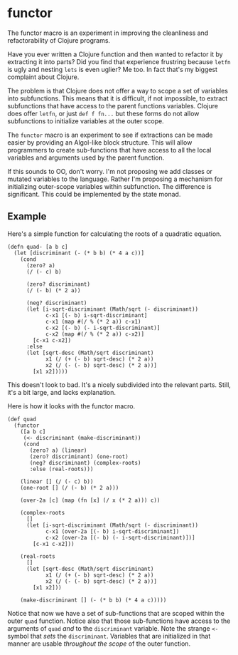 # functor
The functor macro is an experiment in improving the cleanliness and refactorability of Clojure programs. 

Have you ever written a Clojure function and then wanted to refactor it by extracting it into parts?
Did you find that experience frustring because `letfn` is ugly and nesting `lets` is even uglier?
Me too.  In fact that's my biggest complaint about Clojure.

The problem is that Clojure does not offer a way to scope a set of variables into subfunctions. This means that it is difficult, if not impossible, to extract subfunctions that have access to the parent functions variables.  Clojure does offer `letfn`, or just `def f fn...` but these forms do not allow subfunctions to initialize variables at the outer scope.

The `functor` macro is an experiment to see if extractions can be made easier by providing
an Algol-like block structure.  This will allow programmers to create sub-functions that have access to all
the local variables and arguments used by the parent function. 

If this sounds to OO, don't worry.  I'm not proposing we add classes or mutated variables to the language.  Rather I'm proposing a mechanism for initializing outer-scope variables within subfunction.  The difference is significant.  This could be implemented by the state monad. 

## Example

Here's a simple function for calculating the roots of a quadratic equation.  

	(defn quad- [a b c]
	  (let [discriminant (- (* b b) (* 4 a c))]
	    (cond
	      (zero? a)
	      (/ (- c) b)

	      (zero? discriminant)
	      (/ (- b) (* 2 a))

	      (neg? discriminant)
	      (let [i-sqrt-discriminant (Math/sqrt (- discriminant))
	            c-x1 [(- b) i-sqrt-discriminant]
	            c-x1 (map #(/ % (* 2 a)) c-x1)
	            c-x2 [(- b) (- i-sqrt-discriminant)]
	            c-x2 (map #(/ % (* 2 a)) c-x2)]
	        [c-x1 c-x2])
	      :else
	      (let [sqrt-desc (Math/sqrt discriminant)
	            x1 (/ (+ (- b) sqrt-desc) (* 2 a))
	            x2 (/ (- (- b) sqrt-desc) (* 2 a))]
	        [x1 x2]))))
			
This doesn't look to bad.  It's a nicely subdivided into the relevant parts.  Still, it's a bit large, and lacks explanation.  

Here is how it looks with the functor macro.  

	(def quad
	  (functor
	    ([a b c]
	     (<- discriminant (make-discriminant))
	     (cond
	       (zero? a) (linear)
	       (zero? discriminant) (one-root)
	       (neg? discriminant) (complex-roots)
	       :else (real-roots)))

	    (linear [] (/ (- c) b))
	    (one-root [] (/ (- b) (* 2 a)))
	
	    (over-2a [c] (map (fn [x] (/ x (* 2 a))) c))
	
	    (complex-roots
	      []
	      (let [i-sqrt-discriminant (Math/sqrt (- discriminant))
	            c-x1 (over-2a [(- b) i-sqrt-discriminant])
	            c-x2 (over-2a [(- b) (- i-sqrt-discriminant)])]
	        [c-x1 c-x2]))

	    (real-roots
	      []
	      (let [sqrt-desc (Math/sqrt discriminant)
	            x1 (/ (+ (- b) sqrt-desc) (* 2 a))
	            x2 (/ (- (- b) sqrt-desc) (* 2 a))]
	        [x1 x2]))

	    (make-discriminant [] (- (* b b) (* 4 a c)))))
	
Notice that now we have a set of sub-functions that are scoped within the outer `quad` function.  Notice also that those sub-functions have access to the arguments of `quad` _and_ to the `discriminant` variable.  Note the strange `<-` symbol that _sets_ the `discriminant`.  Variables that are initialized in that manner are usable _throughout the scope_ of the outer function.  